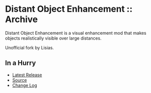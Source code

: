 # Distant Object Enhancement :: Archive

Distant Object Enhancement is a visual enhancement mod that makes objects realistically visible over large distances.

Unofficial fork by Lisias.


## In a Hurry

* [Latest Release](https://github.com/net-lisias-kspu/DistantObject/releases)
* [Source](https://github.com/net-lisias-kspu/DistantObject)
* [Change Log](./CHANGE_LOG.md)
